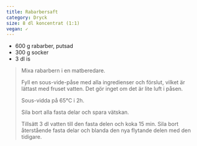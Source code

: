 ```yaml
---
title: Rabarbersaft
category: Dryck
size: 8 dl koncentrat (1:1)
vegan: ✓
---
```


- 600 g rabarber, putsad
- 300 g socker
- 3 dl is

> Mixa rabarbern i en matberedare.
> 
> Fyll en sous-vide-påse med alla ingredienser och förslut, vilket är lättast med fruset vatten. Det gör inget om det är lite luft i påsen.
> 
> Sous-vidda på 65°C i 2h.
> 
> Sila bort alla fasta delar och spara vätskan.
> 
> Tillsätt 3 dl vatten till den fasta delen och koka 15 min. Sila bort återstående fasta delar och blanda den nya flytande delen med den tidigare.
